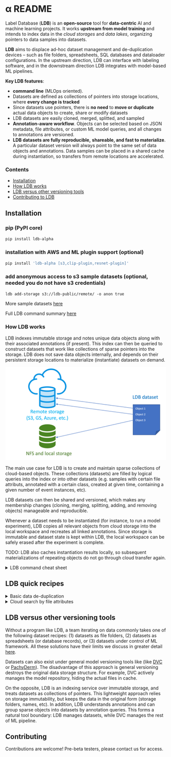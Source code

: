 # α README

Label Database (**LDB**) is an **open-source** tool for **data-centric** AI and machine learning projects. It works **upstream from model training** and intends to index data in the *cloud storages* and *data lakes*, organizing pointers to data samples into datasets.

**LDB** aims to displace ad-hoc dataset management and de-duplication devices – such as file folders, spreadsheets, SQL databases and dataloader configurations. In the upstream direction, LDB can interface with labeling software, and in the downstream direction LDB integrates with model-based ML pipelines. 

**Key LDB features**:

* **command line** (MLOps oriented). 
* Datasets are defined as collections of pointers into storage locations, where **every change is tracked**
* Since datasets use pointers, there is **no need** to **move or duplicate** actual data objects to create, share or modify datasets
* LDB datasets are easily cloned, merged, splitted, and sampled
* **Annotation-aware workflow**. Objects can be selected based on JSON metadata, file attributes, or custom ML model queries, and all changes to annotations are versioned. 
* **LDB datasets are fully reproducible,** **shareable, and fast to materialize**. A particular dataset version will always point to the same set of data objects and annotations. Data samples can be placed in a shared cache during instantiation, so transfers from remote locations are accelerated.

### Contents

- [Installation](#installation)
- [How LDB works](#how-ldb-works)
- [LDB versus other versioning tools](#ldb-versus-other-versioning-tools)
- [Contributing to LDB](#contributing)

## Installation

### pip **(PyPI core)**

```sh
pip install ldb-alpha
```

### installation with AWS and ML plugin support **(optional)**

```sh
pip install 'ldb-alpha [s3,clip-plugin,resnet-plugin]' 
```

### add anonymous access to s3 sample datasets **(optional, needed you do not have s3 credentials)**
```
ldb add-storage s3://ldb-public/remote/ -o anon true
```

More sample datasets [here](documentation/Datasets.md)

Full LDB command summary [here](documentation/Command-summary.md)


### How LDB works

LDB indexes immutable storage and notes unique data objects along with their associated annotations (if present). This index can then be queried to construct datasets that work like collections of sparse pointers into the storage. LDB does not save data objects internally, and depends on their persistent storage locations to materialize (instantiate) datasets on demand.

![ldb-intro](images/ldb-struct.png)

The main use case for LDB is to create and maintain sparse collections of cloud-based objects. These collections (datasets) are filled by logical queries into the index or into other datasets (e.g. samples with certain file attributs, annotated with a certain class, created at given time, containing a given number of event instances, etc). 

LDB datasets can then be shared and versioned, which makes any membership changes (cloning, merging, splitting, adding, and removing objects) manageable and reproducible.

Whenever a dataset needs to be instantiated (for instance, to run a model experiment), LDB copies all relevant objects from cloud storage into the local workspace and recreates all linked annotations. Since storage is immutable and dataset state is kept within LDB, the local workspace can be safely erased after the experiment is complete. 

TODO: LDB also caches instantiation results locally, so subsequent materializations of repeating objects do not go through cloud transfer again.

<details>
  <summary>LDB command cheat sheet</summary>
  
🦉
 
> **LDB instance** is a persistent structure where all information about known objects, labels and datasets is being stored. If no LDB instance is found, >a private one will be created automatically in the `~/.ldb` directory the first time an LDB dataset is staged. To set up a shared LDB instance for a team >or an instance in a different location, please follow [LDB team setup](documentation/Quick-start-teams.md).
 
>**LDB dataset** is a collection of pointers into storage. 

 ### Staging a new dataset 

 Whenever a new dataset is required – or an existing dataset needs an update, it must first be staged in an empty folder (data workspace). Staging does not automatically instantiate the dataset, but creates a draft state of dataset membership info and metadata. LDB prefixes dataset names with `ds:`

 | Step | Command |
 | --- | --- |
 | Create a workspace folder | `$ mkdir working-dataset; cd working-dataset` |
 | Create a new dataset in the workspace | `$  ldb stage ds:my-cats ./` |
 | Check the status of staged data | `$  ldb status ` |

 While working in this workspace, all subsequent dataset manipulations will apply to the staged dataset. 

 Logical modifications to dataset staged in the workspace are usually made with ADD and DEL commands that may reference individual objects, other datasets, and employ annotation queries (see [LDB queries](documentation/LDB-queries.md) for details).

 **Configuring immutable storage locations (optional)**

 LDB assumes data samples live in immutable locations from which they are indexed. By default, a private instance will treat any cloud location as immutable, and any local filesystem path as ephemeral. LDB automatically attempts to copy data samples from ephemeral locations into internal storage (defaults to `~/.ldb/read_add_storage`) during indexing. To prevent this behavior while indexing local storages, register them with `ADD-STORAGE` command:


 | Step | Command |
 | --- | --- |
 | Register some immutable storage location  | `$  ldb add-storage ~/dogs-and-cats` |

 Please remember that LDB is an indexing service. If you move or erase indexed data samples from storage, LDB index may break.

 ### Indexing storage folder

 Once the storage location is registered, it can be indexed. During indexing, LDB recognizes all unique objects and associates them with annotations (if present). Whenever new samples are added, their location must be reindexed for LDB to pick the changes. Annotations updated for the old data objects will be registered with a new version.

 | Step | Command |
 | --- | --- |
 | Index images from storage | `$ ldb index ~/dogs-and-cats` |

 ### Modifying a dataset

 | Step | Command |
 | --- | --- |
 | Add cat objects from index by annotation | ```$ ldb add ds:root —-query 'class == `cat`'``` |
 | Check the status of a staged dataset | `$  ldb list`|

 Note the use of single quotes to shield query from shell expansion, and the use of backticks to denote the literal value ("cat"). Also note that a special name `ds:root` designates the entire LDB index which references all known objects. 

 LDB is also not limited to querying the existing annotations. If installed, [custom ML plugins](documentation/Plugins.md) can be employed for queries beyond JSON:

 | Step | Command |
 | --- | --- |
 | Add objects by ML query: | `$ ldb add ds:root --pipe clip-text 'orange dog' --limit 10` |
 | Check the status of a staged dataset | `$ ldb list`|

 At this point, our workspace holds membership info for all cat images from sample dataset, and ten images that best resemble an orange dog. It is okay to have same objects added to a dataset multiple times as LDB automatically deduplicates. Once we are happy with results, this dataset can be instantiated (materialized) in the desired output format to examine the samples or train the model.

 ### Instantiation

 | Step | Command |
 | --- | --- |
 | Instantiate all objects into the workspace | `$ ldb instantiate `|
 | See the resulting physical dataset | `$ ls`|

 After examining the actual data objects, one might decide to add or remove data samples, or to edit their annotations.
 LDB can pick the resulting changes right from the workspace:

 ### Notifying LDB on workspace modifications

 | Step | Command |
 | --- | --- |
 | Edit some annotation     | `$ sed -i 's/dog/cat/g' dog-1088.json` |
 | Inject a new annotated sample directly into workspace | `$ cp ~/tmp/dog-1090.* ./`
 | Pick object and annotation changes from workspace | `$ ldb add ./`|

 To save staged dataset into LDB (with all the cumulative changes made so far), one needs to use the *commit* command.

 ### Dataset saving and versioning

 | Step | Command |
 | --- | --- |
 | Push a new version of staged dataset to LDB | `$ ldb commit` |

 Every new commit creates a new dataset version in LDB. By default, a reference to an LDB dataset assumes the latest version. Other dataset versions can be explicitly accessed with a version suffix:

 | Step | Command |
 | --- | --- |
 | Stage a particular version of a dataset | `$  ldb stage ds:my-cats.v3` |
 | Compare current workspace to a previous dataset version | `$  ldb diff ds:my-cats.v2`|

 If newer annotations will become available for the data object, they can be readded to dataset by name. If all labels need to be updated, this can be done with the *pull* command.

 ### TODO Granular annotation versioning

 | Step | Command |
 | --- | --- |
 | Add object with particular label version | `$  ldb add —-label-version 2 aws://my-awesome-bucket/1.jpg ` |
 | Bump label version for an object to latest | `$   ldb add aws://my-awesome-bucket/1.jpg` |
 | Bump all labels in a dataset to latest | `$ ldb pull`|

🦉
</details>

## LDB quick recipes

<details>
  <summary>Basic data de-duplication</summary>
  
🦉  

```
ldb get s3://ldb-public/remote/data-lakes/dogs-and-cats/ -t animals
  
  Staged ds:.temp.2022-06-07T00:46:33.865467+00:00 at 'animals'
  Adding to working dataset...
  Added 200 data objects to ds:.temp.2022-06-07T00:46:33.865467+00:00
  Instantiating data...

  Copied data to workspace.
    Data objects:       200
    Annotations:        200

```
At this point, a public path s3 path was indexed, and 200 objects added to temporaty dataset in folder `animals`, after which the dataset was materialized. Let's try to add the same objects again to see if the duplicate entries arise:

  ```
  cd animals
  ldb add s3://ldb-public/remote/data-lakes/dogs-and-cats/
  
  Adding to working dataset...
  Added 0 data objects to ds:.temp.2022-06-07T00:46:33.865467+00:00
  ```
LDB reads the contents of path but finds no new objects after the de-duplication.
  
🦉
</details>

<details>
  <summary>Cloud search by file attributes</summary>
  
🦉  

Searching by name patterns and file attributes are standard for unix filestystem find(1) utility and similar tools, but are not easily available for cloud-based data objects. LDB fills this gap by storing file attributes in JSON format at indexing time and allowing to query with `--file` JMESPATH expressions. 
  
The `--path` option works as a shortcut for regular expression search (equivalent to ```--file 'regex(fs.path, `EXPR`)'``` :
  
```
ldb get --path 'dog\.102[0-2]+' s3://ldb-public/remote/data-lakes/dogs-and-cats/ -t some-animals
  
  Staged ds:.temp.2022-06-07T02:36:45.674861+00:00 at 'some-animals'
  Adding to working dataset...
  Added 3 data objects to ds:.temp.2022-06-07T02:36:45.674861+00:00
  Instantiating data...

  Copied data to workspace.
    Data objects:       3
    Annotations:        3
  
```

  
<details>
  <summary>Example of all LDB JSON file fields</summary>

🪶
``` 
       ldb eval  id:98603fb145b88c265fb4a745e6aaf806   --file '@'

          id:98603fb145b88c265fb4a745e6aaf806
          {
            "alternate_paths": [
              {
                "fs_id": "",
                "path": "ldb-public/remote/data-lakes/dogs-and-cats/dog.1020.jpg",
                "protocol": [
                  "s3",
                  "s3a"
                ]
              }
            ],
            "first_indexed": "2022-06-07T03:00:54.270212+00:00",
            "fs": {
              "atime": null,
              "ctime": null,
              "fs_id": "",
              "gid": null,
              "mode": 0,
              "mtime": null,
              "path": "ldb-public/remote/data-lakes/dogs-and-cats/dog.1020.jpg",
              "protocol": [
                "s3",
                "s3a"
              ],
              "size": 26084,
              "uid": null
            },
            "last_indexed": "2022-06-07T03:00:54.270212+00:00",
            "last_indexed_by": "dkh",
            "tags": [],
            "type": "jpg"
          }
```

🪶
</details>
  
As usual for JMESPATH queries, they can be pipelined, and use language functions where needed:
  ```
  ldb list ds:root --file 'fs.protocol[0] == `s3`' --file 'type == `jpg` && fs.size < `20000`'
  ```
  
🦉
</details>
 
## LDB versus other versioning tools

Without a program like LDB, a team iterating on data commonly takes one of the following dataset recipes: (1) datasets as file folders, (2) datasets as spreadsheets (or database records), or (3) datasets under control of ML framework. All these solutions have their limits we discuss in greater detail [here](/documentation/alternatives-to-LDB.md).

Datasets can also exist under general model versioning tools like (like [DVC](https://dvc.org/) or [PachyDerm](pachyderm.com)). The disadvantage of this approach is general versioning destroys the original data storage structure. For example, DVC actively manages the model repository, hiding the actual files in cache. 

On the opposite, LDB is an indexing service over immutable storage, and treats datasets as collections of pointers. This lightweight approach relies on storage immutability, but keeps the data in the original form (storage folders, names, etc). In addition, LDB understands annotations and can group sparse objects into datasets by annotation queries. This forms a natural tool boundary: LDB manages datasets, while DVC manages the rest of ML pipeline.  

## Contributing

Contributions are welcome! Pre-beta testers, please contact us for access.

